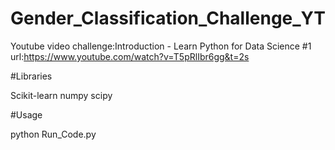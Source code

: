 # Gender_Classification_Challenge_YT

Youtube video challenge:Introduction - Learn Python for Data Science #1   
url:https://www.youtube.com/watch?v=T5pRlIbr6gg&t=2s

#Libraries

Scikit-learn
numpy
scipy

#Usage

python Run_Code.py

